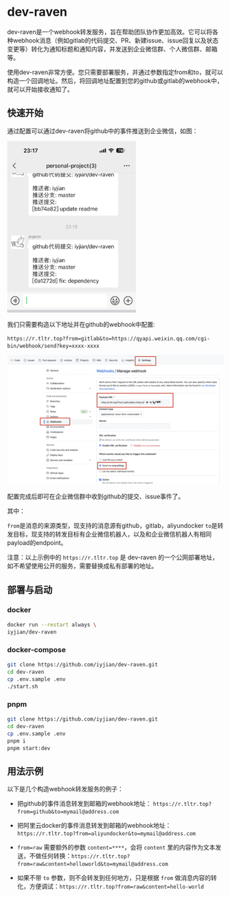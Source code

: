 # dev-raven

dev-raven是一个webhook转发服务，旨在帮助团队协作更加高效。它可以将各种webhook消息（例如gitlab的代码提交、PR、新建issue、issue回复以及状态变更等）转化为通知标题和通知内容，并发送到企业微信群、个人微信群、邮箱等。

使用dev-raven非常方便。您只需要部署服务，并通过参数指定from和to，就可以构造一个回调地址。然后，将回调地址配置到您的github或gitlab的webhook中，就可以开始接收通知了。

## 快速开始

通过配置可以通过dev-raven将github中的事件推送到企业微信，如图：

<img src="/docs/github-push-to-wxgroup.jpeg" width="300"/>

我们只需要构造以下地址并在github的webhook中配置:

`https://r.tltr.top?from=gitlab&to=https://qyapi.weixin.qq.com/cgi-bin/webhook/send?key=xxxx-xxxx`

<img src="/docs/github-webhook-config.png" width="800"/>

配置完成后即可在企业微信群中收到github的提交、issue事件了。

其中：

`from`是消息的来源类型，现支持的消息源有github，gitlab，aliyundocker
`to`是转发目标，现支持的转发目标有企业微信机器人，以及和企业微信机器人有相同payload的endpoint。


注意：以上示例中的 `https://r.tltr.top` 是 dev-raven 的一个公网部署地址，如不希望使用公开的服务，需要替换成私有部署的地址。


## 部署与启动

### docker
```bash
docker run --restart always \
iyjian/dev-raven
```

### docker-compose  

```bash
git clone https://github.com/iyjian/dev-raven.git
cd dev-raven
cp .env.sample .env
./start.sh
```

### pnpm

```bash
git clone https://github.com/iyjian/dev-raven.git
cd dev-raven
cp .env.sample .env
pnpm i
pnpm start:dev
```

## 用法示例

以下是几个构造webhook转发服务的例子：

- 把github的事件消息转发到邮箱的webhook地址：
`https://r.tltr.top?from=github&to=mymail@address.com`

- 把阿里云docker的事件消息转发到邮箱的webhook地址：
`https://r.tltr.top?from=aliyundocker&to=mymail@address.com`

- `from=raw` 需要额外的参数 `content=****`，会将 `content` 里的内容作为文本发送，不做任何转换：`https://r.tltr.top?from=raw&content=helloworld&to=mymail@address.com`
- 如果不带 `to` 参数，则不会转发到任何地方，只是根据 `from` 做消息内容的转化，方便调试：`https://r.tltr.top?from=raw&content=hello-world`



